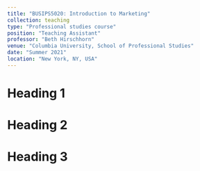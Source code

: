 ```yaml
---
title: "BUSIPS5020: Introduction to Marketing"
collection: teaching
type: "Professional studies course"
position: "Teaching Assistant"
professor: "Beth Hirschhorn"
venue: "Columbia University, School of Professional Studies"
date: "Summer 2021"
location: "New York, NY, USA"
---
```


Heading 1
======

Heading 2
======

Heading 3
======